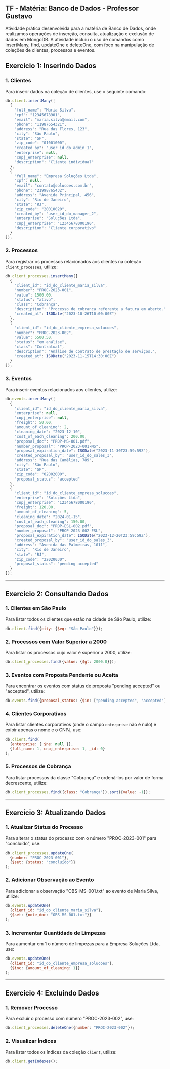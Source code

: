 ## **TF - Matéria: Banco de Dados - Professor Gustavo**
Atividade prática desenvolvida para a matéria de Banco de Dados, onde realizamos operações de inserção, consulta, atualização e exclusão de dados em MongoDB. A atividade incluiu o uso de comandos como insertMany, find, updateOne e deleteOne, com foco na manipulação de coleções de clientes, processos e eventos.

## **Exercício 1: Inserindo Dados**

### 1. **Clientes**
   Para inserir dados na coleção de clientes, use o seguinte comando:
   ```javascript
   db.client.insertMany([
     {
       "full_name": "Maria Silva",
       "cpf": "12345678901",
       "email": "maria.silva@email.com",
       "phone": "11987654321",
       "address": "Rua das Flores, 123",
       "city": "São Paulo",
       "state": "SP",
       "zip_code": "01001000",
       "created_by": "user_id_do_admin_1",
       "enterprise": null,
       "cnpj_enterprise": null,
       "description": "Cliente individual"
     },
     {
       "full_name": "Empresa Soluções Ltda",
       "cpf": null,
       "email": "contato@solucoes.com.br",
       "phone": "21998765432",
       "address": "Avenida Principal, 456",
       "city": "Rio de Janeiro",
       "state": "RJ",
       "zip_code": "20010020",
       "created_by": "user_id_do_manager_2",
       "enterprise": "Soluções Ltda",
       "cnpj_enterprise": "12345678000190",
       "description": "Cliente corporativo"
     }
   ]);
   ```

### 2. **Processos**
   Para registrar os processos relacionados aos clientes na coleção `client_processes`, utilize:
   ```javascript
   db.client_processes.insertMany([
     {
       "client_id": "id_do_cliente_maria_silva",
       "number": "PROC-2023-001",
       "value": 1500.00,
       "status": "ativo",
       "class": "Cobrança",
       "description": "Processo de cobrança referente a fatura em aberto.",
       "created_at": ISODate("2023-10-26T10:00:00Z")
     },
     {
       "client_id": "id_do_cliente_empresa_solucoes",
       "number": "PROC-2023-002",
       "value": 5500.50,
       "status": "em análise",
       "class": "Contratual",
       "description": "Análise de contrato de prestação de serviços.",
       "created_at": ISODate("2023-11-15T14:30:00Z")
     }
   ]);
   ```

### 3. **Eventos**
   Para inserir eventos relacionados aos clientes, utilize:
   ```javascript
   db.events.insertMany([
     {
       "client_id": "id_do_cliente_maria_silva",
       "enterprise": null,
       "cnpj_enterprise": null,
       "freight": 50.00,
       "amount_of_cleaning": 2,
       "cleaning_date": "2023-12-10",
       "cost_of_each_cleaning": 200.00,
       "proposal_doc": "PROP-MS-001.pdf",
       "number_proposal": "PROP-2023-001-MS",
       "proposal_expiration_date": ISODate("2023-11-30T23:59:59Z"),
       "created_proposal_by": "user_id_do_sales_3",
       "address": "Rua das Camélias, 789",
       "city": "São Paulo",
       "state": "SP",
       "zip_code": "02002000",
       "proposal_status": "accepted"
     },
     {
       "client_id": "id_do_cliente_empresa_solucoes",
       "enterprise": "Soluções Ltda",
       "cnpj_enterprise": "12345678000190",
       "freight": 120.00,
       "amount_of_cleaning": 5,
       "cleaning_date": "2024-01-15",
       "cost_of_each_cleaning": 150.00,
       "proposal_doc": "PROP-ESL-002.pdf",
       "number_proposal": "PROP-2023-002-ESL",
       "proposal_expiration_date": ISODate("2023-12-20T23:59:59Z"),
       "created_proposal_by": "user_id_do_sales_3",
       "address": "Avenida das Palmeiras, 1011",
       "city": "Rio de Janeiro",
       "state": "RJ",
       "zip_code": "22020030",
       "proposal_status": "pending accepted"
     }
   ]);
   ```

---

## **Exercício 2: Consultando Dados**

### 1. **Clientes em São Paulo**  
   Para listar todos os clientes que estão na cidade de São Paulo, utilize:
   ```javascript
   db.client.find({city: {$eq: "São Paulo"}});
   ```

### 2. **Processos com Valor Superior a 2000**  
   Para listar os processos cujo valor é superior a 2000, utilize:
   ```javascript
   db.client_processes.find({value: {$gt: 2000.0}});
   ```

### 3. **Eventos com Proposta Pendente ou Aceita**  
   Para encontrar os eventos com status de proposta "pending accepted" ou "accepted", utilize:
   ```javascript
   db.events.find({proposal_status: {$in: ["pending accepted", "accepted"]}});
   ```

### 4. **Clientes Corporativos**  
   Para listar clientes corporativos (onde o campo `enterprise` não é nulo) e exibir apenas o nome e o CNPJ, use:
   ```javascript
   db.client.find(
     {enterprise: { $ne: null }},
     {full_name: 1, cnpj_enterprise: 1, _id: 0}
   );
   ```

### 5. **Processos de Cobrança**  
   Para listar processos da classe "Cobrança" e ordená-los por valor de forma decrescente, utilize:
   ```javascript
   db.client_processes.find({class: "Cobrança"}).sort({value: -1});
   ```

---

## **Exercício 3: Atualizando Dados**

### 1. **Atualizar Status do Processo**  
   Para alterar o status do processo com o número "PROC-2023-001" para "concluído", use:
   ```javascript
   db.client_processes.updateOne(
     {number: "PROC-2023-001"}, 
     {$set: {status: "concluído"}}
   );
   ```

### 2. **Adicionar Observação ao Evento**  
   Para adicionar a observação "OBS-MS-001.txt" ao evento de Maria Silva, utilize:
   ```javascript
   db.events.updateOne(
     {client_id: "id_do_cliente_maria_silva"},
     {$set: {note_doc: "OBS-MS-001.txt"}}
   );
   ```

### 3. **Incrementar Quantidade de Limpezas**  
   Para aumentar em 1 o número de limpezas para a Empresa Soluções Ltda, use:
   ```javascript
   db.events.updateOne(
     {client_id: "id_do_cliente_empresa_solucoes"}, 
     {$inc: {amount_of_cleaning: 1}}
   );
   ```

---

## **Exercício 4: Excluindo Dados**

### 1. **Remover Processo**  
   Para excluir o processo com número "PROC-2023-002", use:
   ```javascript
   db.client_processes.deleteOne({number: "PROC-2023-002"});
   ```

### 2. **Visualizar Índices**  
   Para listar todos os índices da coleção `client`, utilize:
   ```javascript
   db.client.getIndexes();
   ```
